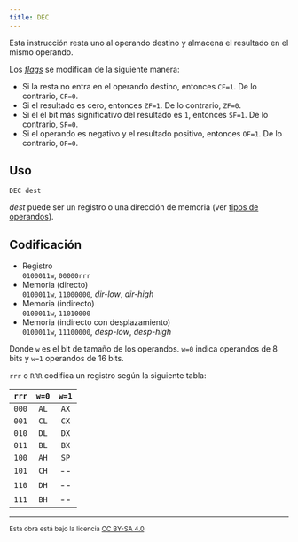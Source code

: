```yaml
---
title: DEC
---
```


Esta instrucción resta uno al operando destino y almacena el resultado en el mismo operando.

Los [_flags_](/docs/cpu/#flags) se modifican de la siguiente manera:

- Si la resta no entra en el operando destino, entonces `CF=1`. De lo contrario, `CF=0`.
- Si el resultado es cero, entonces `ZF=1`. De lo contrario, `ZF=0`.
- Si el el bit más significativo del resultado es `1`, entonces `SF=1`. De lo contrario, `SF=0`.
- Si el operando es negativo y el resultado positivo, entonces `OF=1`. De lo contrario, `OF=0`.

## Uso

```vonsim
DEC dest
```

_dest_ puede ser un registro o una dirección de memoria (ver [tipos de operandos](/docs/cpu/assembly/#operandos)).

## Codificación

- Registro  
  `0100011w`, `00000rrr`
- Memoria (directo)  
  `0100011w`, `11000000`, _dir-low_, _dir-high_
- Memoria (indirecto)  
  `0100011w`, `11010000`
- Memoria (indirecto con desplazamiento)  
  `0100011w`, `11100000`, _desp-low_, _desp-high_

Donde `w` es el bit de tamaño de los operandos. `w=0` indica operandos de 8 bits y `w=1` operandos de 16 bits.

`rrr` o `RRR` codifica un registro según la siguiente tabla:

| `rrr` | `w=0` | `w=1` |
| :---: | :---: | :---: |
| `000` | `AL`  | `AX`  |
| `001` | `CL`  | `CX`  |
| `010` | `DL`  | `DX`  |
| `011` | `BL`  | `BX`  |
| `100` | `AH`  | `SP`  |
| `101` | `CH`  |  --   |
| `110` | `DH`  |  --   |
| `111` | `BH`  |  --   |

---

<small>Esta obra está bajo la licencia <a target="_blank" rel="license noopener noreferrer" href="http://creativecommons.org/licenses/by-sa/4.0/">CC BY-SA 4.0</a>.</small>
